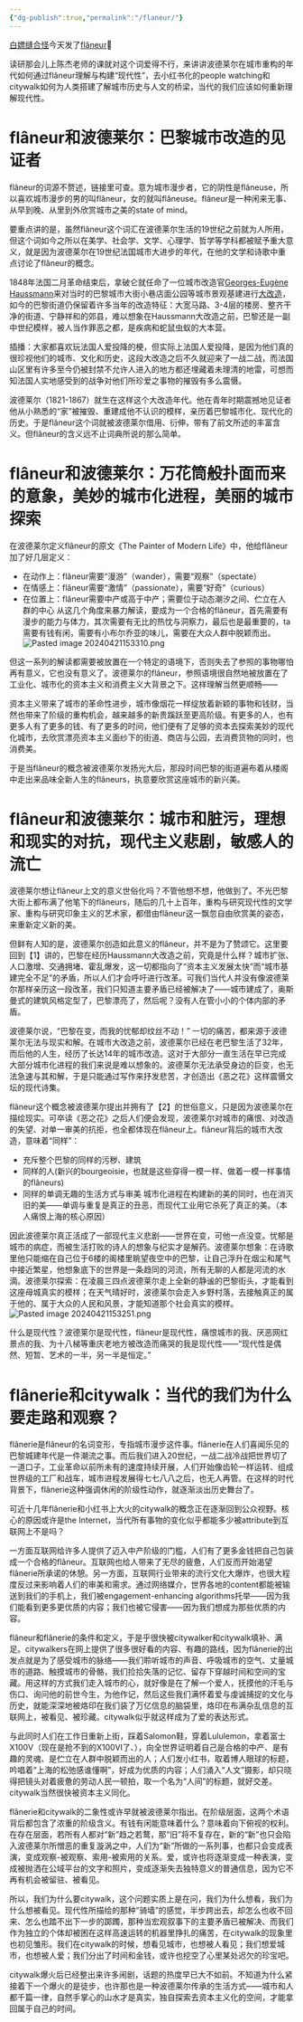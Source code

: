 ```yaml
---
{"dg-publish":true,"permalink":"/flaneur/"}
---
```



[白嫖缝合怪](https://t.me/frank3n5te1n)今天发了[flâneur](https://en.wikipedia.org/wiki/Fl%C3%A2neur)👀

读研那会儿上陈杰老师的课就对这个词爱得不行，来讲讲波德莱尔在城市重构的年代如何通过flâneur理解与构建“现代性”，去小红书化的people watching和citywalk如何为人类搭建了解城市历史与人文的桥梁，当代的我们应该如何重新理解现代性。

# flâneur和波德莱尔：巴黎城市改造的见证者
flâneur的词源不赘述，链接里可查。意为城市漫步者，它的阴性是flâneuse，所以喜欢城市漫步的男的叫flâneur，女的就叫flâneuse。flâneur是一种闲来无事、从早到晚、从里到外欣赏城市之美的state of mind。

要重点讲的是，虽然flâneur这个词汇在波德莱尔生活的19世纪之前就为人所用，但这个词如今之所以在美学、社会学、文学、心理学、哲学等学科都被赋予重大意义，就是因为波德莱尔在19世纪法国城市大进步的年代，在他的文学和诗歌中重点讨论了flâneur的概念。

1848年法国二月革命结束后，拿破仑就任命了一位城市改造官[Georges-Eugène Haussmann](https://en.wikipedia.org/wiki/Georges-Eug%C3%A8ne_Haussmann)来对当时的巴黎城市大街小巷店面公园等城市景观基建进行[大改造](https://en.wikipedia.org/wiki/Haussmann%27s_renovation_of_Paris)，如今的巴黎街道仍保留着许多当年的改造特征：大宽马路、3-4层的楼房、整齐干净的街道、宁静祥和的郊县，难以想象在Haussmann大改造之前，巴黎还是一副中世纪模样，被人当作罪恶之都，是疾病和蛇鼠虫蚁的大本营。

插播：大家都喜欢玩法国人爱投降的梗，但实际上法国人爱投降，是因为他们真的很珍视他们的城市、文化和历史，这段大改造之后不久就迎来了一战二战，而法国山区里有许多至今仍被封禁不允许人进入的地方都还埋藏着未理清的地雷，可想而知法国人实地感受到的战争对他们所珍爱之事物的摧毁有多么震慑。

波德莱尔（1821-1867）就生在这样这个大改造年代。他在青年时期震撼地见证者他从小熟悉的“家”被摧毁、重建成他不认识的模样，亲历着巴黎城市化、现代化的历史。于是flâneur这个词就被波德莱尔借用、衍伸，带有了前文所述的丰富含义。但flâneur的含义远不止词典所说的那么简单。

# flâneur和波德莱尔：万花筒般扑面而来的意象，美妙的城市化进程，美丽的城市探索
在波德莱尔定义flâneur的原文《The Painter of Modern Life》中，他给flâneur加了好几层定义：
- 在动作上：flâneur需要“漫游”（wander），需要“观察”（spectate）
- 在情感上：flâneur需要“激情”（passionate），需要“好奇”（curious）
- 在位置上：flâneur需要中产或高于中产；需要位于动态潮汐之间、伫立在人群的中心
从这几个角度来暴力解读，要成为一个合格的flâneur，首先需要有漫步的能力与体力，其次需要有无比的热忱与洞察力，最后也是最重要的，ta需要有钱有闲，需要有小布尔乔亚的味儿，需要在大众人群中脱颖而出。
![Pasted image 20240421153310.png](/img/user/Pasted%20image%2020240421153310.png)

但这一系列的解读都需要被放置在一个特定的语境下，否则失去了参照的事物哪怕再有意义，它也没有意义了。波德莱尔的flâneur，参照语境很自然地被放置在了工业化、城市化的资本主义和消费主义大背景之下。这样理解当然更顺畅——

资本主义带来了城市的革命性进步，城市像烟花一样绽放着新颖的事物和钱财，当然也带来了阶级的重构机会，越来越多的新贵蹊跃至更高阶级。有更多的人，也有更多人有了更多的钱、有了更多的时间，他们便有了足够的资本去探索美妙的现代化城市，去欣赏漂亮资本主义面纱下的街道、商店与公园，去消费货物的同时，也消费美。

于是当flâneur的概念被波德莱尔发扬光大后，那段时间巴黎的街道遍布着从楼阁中走出来品味全新人生的flâneurs，执意要欣赏这座城市的新兴美。


# flâneur和波德莱尔：城市和脏污，理想和现实的对抗，现代主义悲剧，敏感人的流亡
波德莱尔想让flâneur上文的意义世俗化吗？不管他想不想，他做到了。不光巴黎大街上都布满了他笔下的flâneurs，随后的几十上百年，重构与研究现代性的文学家、重构与研究印象主义的艺术家，都借由flâneur这一飘忽自由欣赏美的姿态，来重新定义新的美。

但鲜有人知的是，波德莱尔创造如此意义的flâneur，并不是为了赞颂它。这里要回到【1】讲的，巴黎在经历Haussmann大改造之前，究竟是什么样？城市扩张、人口激增、交通拥堵、霍乱爆发，这一切都指向了“资本主义发展太快”而“城市基建完全不足”的矛盾，所以人们才会呼吁进行改革。可我们当代人并没有像波德莱尔那样亲历这一段改革，我们只知道主要矛盾已经被解决了——城市建成了，奥斯曼式的建筑风格定型了，巴黎漂亮了，然后呢？没有人在管小小的个体内部的矛盾。

波德莱尔说，“巴黎在变，而我的忧郁却纹丝不动！”
一切的痛苦，都来源于波德莱尔无法与现实和解。在城市大改造之前，波德莱尔已经在老巴黎生活了32年，而后他的人生，经历了长达14年的城市改造。这对于大部分一直生活在早已完成大部分城市化进程的我们来说是难以想象的。波德莱尔无法承受身边的巨变，也无法急速与其和解，于是只能通过写作来抒发悲苦，才创造出《恶之花》这样震慑文坛的现代诗集。

flâneur这个概念被波德莱尔提出并拥有了【2】的世俗意义，只是因为波德莱尔在描绘现实。可卒读《恶之花》之后人们便会发现，波德莱尔对城市的痛恨、对改造的失望、对单一审美的抗拒，也全都体现在flâneur上。flâneur背后的城市大改造，意味着“同样”：
- 充斥整个巴黎的同样的污秽、建筑
- 同样的人(新兴的bourgeoisie，也就是这些穿得一模一样、做着一模一样事情的flâneurs)
- 同样的单调无趣的生活方式与审美
城市化进程在构建新的美的同时，也在消灭旧的美——单调与重复是真正的丑恶，而现代工业用它杀死了真正的美。（本人痛恨上海的核心原因）

因此波德莱尔真正活成了一部现代主义悲剧——世界在变，可他一点没变。忧郁是城市的病症，而被生活打败的诗人的想象与纪实才是解药。波德莱尔想象：在诗歌里他只能缩在自己位于6楼的阁楼里眺望夜空中的巴黎，让自己浮升在烟尘和尾气中接近繁星，他想象底下的世界是一条趋同的河流，所有无聊的人都是河流的水滴。波德莱尔探索：在凌晨三四点波德莱尔走上全新的静谧的巴黎街头，才能看到这座母城真实的模样；在天气晴好时，波德莱尔会走入乡野村落，去接触真正的属于他的、属于大众的人民和风景，才能知道那个社会真实的模样。
![Pasted image 20240421153251.png](/img/user/Pasted%20image%2020240421153251.png)

什么是现代性？波德莱尔是现代性，flâneur是现代性，痛恨城市的我、厌恶网红景点的我、为十八梯等重庆老地方被改造而痛哭的我是现代性——“现代性是偶然、短暂、艺术的一半，另一半是恒定。”

# flânerie和citywalk：当代的我们为什么要走路和观察？
flânerie是flâneur的名词变形，专指城市漫步这件事。flânerie在人们喜闻乐见的巴黎城建年代是一件潮流之事。而后我们进入20世纪，一战二战冷战把世界切了一道口子，工业革命以前所未有的速度持续开展，人们开始像齿轮一样运转、组成世界级的工厂和战车，城市进程发展得七七八八之后，也无人再管。在这样的时代背景下，flânerie这种强调休闲的阶级性动作，就逐渐淡出历史舞台了。

可近十几年flânerie和小红书上大火的citywalk的概念正在逐渐回到公众视野。核心的原因或许是the Internet，当代所有事物的变化似乎都能多少被attribute到互联网上不是吗？

一方面互联网给许多人提供了迈入中产阶级的门槛，人们有了更多金钱把自己包装成一个合格的flâneur。互联网也给人带来了无尽的疲惫，人们反而开始渴望flânerie所承诺的休憩。另一方面，互联网行业带来的流行文化大爆炸，也很大程度反过来影响着人们的审美和需求。通过网络媒介，世界各地的content都能被输送到我们的手机上，我们被engagement-enhancing algorithms托举——因为我们能看到更多更优质的内容；我们也被它侵害——因为我们想成为那些优质的内容。

flâneur和flânerie的条件和定义，于是乎很快被citywalker和citywalk填补、满足。citywalkers在网上提供了很多很好看的内容、有趣的路线，因为flânerie的出发点就是为了感受城市的脉络——我们聆听城市的声音、呼吸城市的空气、丈量城市的道路、触摸城市的骨骼，我们捡拾失落的记忆、留存下穿越时间和空间的宝藏。用这样的方式我们走入城市的心，就好像是在了解一个爱人，抚摸他的汗毛与伤口、询问他的前世今生，为他作记，然后这些我们满怀着爱与虔诚捕捉的文化与历史，就能深深地被烙印在我们装了万亿信息的脑袋里，烙印在布满杂乱信息的互联网上，被看见、被珍藏。citywalk似乎就这样成为了爱的表达形式。

与此同时人们在工作日重新上街，踩着Salomon鞋，穿着Lululemon，拿着富士X100V（现在是抢不到的X100VI了、），向全世界证明着自己是合格的中产、是有趣的灵魂、是伫立在人群中脱颖而出的人；人们发小红书，取着博人眼球的标题，吟唱着“上海的松弛感谁懂啊”，好成为优质的内容；人们涌入“人文”摄影，却只晓得把镜头对着疲惫的劳动人民一顿拍，取一个名为“人间”的标题，就好交差。citywalk当然很快被资本主义同化。

flânerie和citywalk的二象性或许早就被波德莱尔指出。在阶级层面，这两个术语背后都包含了浓重的阶级含义。有钱有闲能意味着什么？意味着向下俯视的权利。在存在层面，若所有人都对“新”趋之若鹜，那“旧”将不复存在，新的“新”也只会陷入波德莱尔所憎恶的重复漩涡之中，人们为“新”所做的一系列事，也都只会变成表演，变成观察-被观察、索用-被索用的关系。爱，或许也将逐渐变成一种表演，变成被抛洒在公域平台的文字和照片，变成逐渐失去独特意义的普通信息，因为它不再有机会被留驻、被看见。

所以，我们为什么要citywalk，这个问题实质上是在问，我们为什么想看，我们为什么想被看见。现代性所描绘的那种“骑墙”的感觉，半步跨出去，却怎么也收不回来、怎么也踏不出下一步的踯躅，那种当宏观叙事下的主要矛盾已被解决、而我们作为独立的个体却被困在这样高速运转的机器里挣扎的痛苦，在citywalk的现象里也初见雏形。我们在citywalk的时候，想看见城市，也想被人看见；我们想爱城市，也想被人爱；我们分出了时间和金钱，或许也挖空了心里某处迟欠的珍宝吧。

citywalk爆火后已经整出来许多闹剧，话题的热度早已大不如前。不知道为什么紧接着下一个爆火的是徒步，也许那也是一种波德莱尔传承的生活方式——城市和人都千篇一律，自然手掌心的山水才是真实，独自探索去资本主义化的空间，才能拿回属于自己的时间。